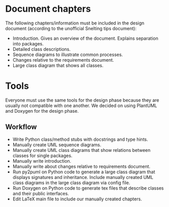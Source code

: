 # Document chapters
The following chapters/information must be included in the design document (according to the unofficial Snelting tips document):

* Introduction. Gives an overview of the document. Explains separation into packages.
* Detailed class descriptions.
* Sequence diagrams to illustrate common processes.
* Changes relative to the requirements document.
* Large class diagram that shows all classes.

# Tools
Everyone must use the same tools for the design phase because they are usually not compatible with one another.
We decided on using PlantUML and Doxygen for the design phase.

## Workflow

* Write Python class/method stubs with docstrings and type hints.
* Manually create UML sequence diagrams.
* Manually create UML class diagrams that show relations between classes for single packages.
* Manually write introduction.
* Manually write about changes relative to requirements document.
* Run py2puml on Python code to generate a large class diagram that displays signatures and inheritance. Include manually created UML class diagrams in the large class diagram via config file.
* Run Doxygen on Python code to generate tex files that describe classes and their public interfaces.
* Edit LaTeX main file to include our manually created chapters.
